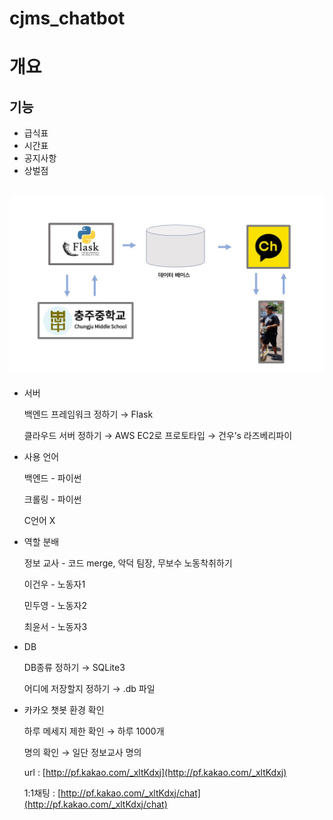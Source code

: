 # cjms_chatbot

# 개요

## 기능

- 급식표     
- 시간표      
- 공지사항
- 상벌점


![이미지 이름](/chatbot.jpg)
-----------------------------------

- 서버
    
    백엔드 프레임워크 정하기 → Flask
    
    클라우드 서버 정하기  → AWS EC2로 프로토타입 → 건우’s 라즈베리파이
    
- 사용 언어
    
    백엔드 - 파이썬
    
    크롤링 - 파이썬
    
    C언어 X
    
- 역할 분배
    
    정보 교사 - 코드 merge, 악덕 팀장, 무보수 노동착취하기
    
    이건우 - 노동자1
    
    민두영 - 노동자2
    
    최윤서 - 노동자3
    
- DB
    
    DB종류 정하기   → SQLite3
    
    어디에 저장할지 정하기 → .db 파일
    
- 카카오 챗봇 환경 확인
    
    하루 메세지 제한 확인  → 하루 1000개
    
    명의 확인  → 일단 정보교사 명의
    
    url : [http://pf.kakao.com/_xltKdxj](http://pf.kakao.com/_xltKdxj)
    
    1:1채팅 : [http://pf.kakao.com/_xltKdxj/chat](http://pf.kakao.com/_xltKdxj/chat)
